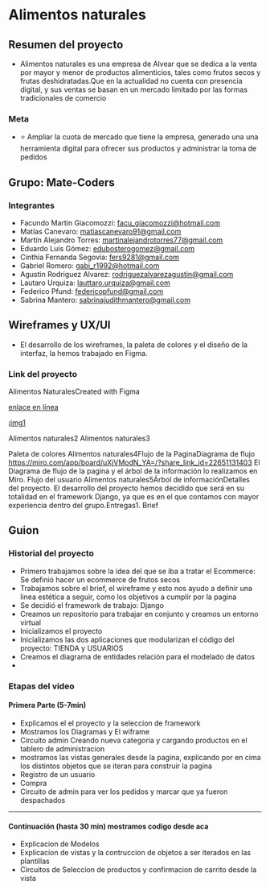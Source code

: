 # Alimentos naturales

## Resumen del proyecto

* Alimentos naturales es una empresa de Alvear que se dedica a la venta por mayor y menor de productos alimenticios, tales como frutos secos y frutas deshidratadas.Que en la actualidad no cuenta con presencia digital, y sus ventas se basan en un mercado limitado por las formas tradicionales de comercio

### Meta

* ⭐ Ampliar la cuota de mercado que tiene la empresa, generado una una herramienta digital para ofrecer sus productos y administrar la toma de pedidos

## Grupo: Mate-Coders

### Integrantes

* Facundo Martin Giacomozzi: <facu_giacomozzi@hotmail.com>
* Matías Canevaro: <matiascanevaro91@gmail.com>
* Martín Alejandro Torres: <martinalejandrotorres77@gmail.com>
* Eduardo Luis Gómez: <edubosterogomez@gmail.com>
* Cinthia Fernanda Segovia: <fers9281@gmail.com>
* Gabriel Romero: <gabi_r1992@hotmail.com>
* Agustin Rodriguez Alvarez: <rodriguezalvarezagustin@gmail.com>
* Lautaro Urquiza: <lauttaro.urquiza@gmail.com>
* Federico Pfund: <federicopfund@gmail.com>
* Sabrina Mantero: <sabrinajudithmantero@gmail.com>

## Wireframes y UX/UI

* El desarrollo de los wireframes, la paleta de colores y el diseño de la interfaz, la hemos trabajado en Figma.

### Link del proyecto

Alimentos NaturalesCreated with Figma

[enlace en línea](https://www.figma.com/file/ptlfZytRBDKDEMIdh3LBPi/Alimentos-Naturales?type=design&node-id=51-766&mode=design&t=hISpK7Zxr4JMe2FC-0)

¡[img1](/imga/Home.png)

Alimentos naturales2
Alimentos naturales3

Paleta de colores
Alimentos naturales4Flujo de la PaginaDiagrama de flujo <https://miro.com/app/board/uXjVModN_YA=/?share_link_id=22651131403> El Diagrama de flujo de la pagina y el árbol de la información lo realizamos en Miro. Flujo del usuario
Alimentos naturales5Árbol de informaciónDetalles del proyecto. El desarrollo del proyecto hemos decidido que será en su totalidad en el framework Django, ya que es en el que contamos con mayor experiencia dentro del grupo.Entregas1. Brief

## Guion

### Historial del proyecto

* Primero trabajamos sobre la idea del que se iba a tratar el Ecommerce: Se definió hacer un ecommerce de frutos secos
* Trabajamos sobre el brief, el wireframe y esto nos ayudo a definir una linea estética a seguir, como los objetivos a cumplir por la pagina
* Se decidió el framework de trabajo: Django
* Creamos un repositorio para trabajar en  conjunto y creamos un entorno virtual
* Inicializamos el proyecto
* Inicializamos las dos aplicaciones que modularizan el código del proyecto: TIENDA y USUARIOS
* Creamos el diagrama de entidades relación para el modelado de datos
* 




### Etapas del video 

#### Primera Parte (5-7min)

* Explicamos el el proyecto y la seleccion de framework
* Mostramos los Diagramas y El wiframe
* Circuito admin Creando nueva categoria y cargando productos en el tablero de administracion
* mostramos las vistas generales desde la pagina, explicando por en cima los distintos objetos que se iteran para construir la pagina
* Registro de un usuario
* Compra
* Circuito de admin para ver los pedidos y marcar que ya fueron despachados

-----

#### Continuación (hasta 30 min) mostramos codigo desde aca

* Explicacion de Modelos 
* Explicacion de vistas y la contruccion de objetos a ser iterados en las plantillas
* Circuitos de Seleccion de productos y confirmacion de carrito desde la vista